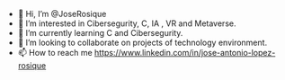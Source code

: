 <!---
<a href="https://github.com/JaeSeoKim/badge42"><img src="https://badge42.vercel.app/api/v2/cl4qxms4g001609l49j835g66/stats?cursusId=21&coalitionId=undefined" alt="joslopez's 42 stats" /></a>
--->
- 👋 Hi, I’m @JoseRosique
- 👀 I’m interested in Cibersegurity, C, IA , VR and Metaverse.
- 🌱 I’m currently learning C and Cibersegurity.
- 💞️ I’m looking to collaborate on projects of technology environment.
- 📫 How to reach me https://www.linkedin.com/in/jose-antonio-lopez-rosique
<!---
JoseRosique/JoseRosique is a ✨ special ✨ repository because its `README.md` (this file) appears on your GitHub profile.
You can click the Preview link to take a look at your changes.
--->
